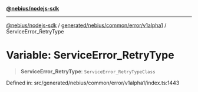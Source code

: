 [**@nebius/nodejs-sdk**](../../../../../../README.md)

***

[@nebius/nodejs-sdk](../../../../../../README.md) / [generated/nebius/common/error/v1alpha1](../README.md) / ServiceError\_RetryType

# Variable: ServiceError\_RetryType

> **ServiceError\_RetryType**: `ServiceError_RetryTypeClass`

Defined in: src/generated/nebius/common/error/v1alpha1/index.ts:1443

